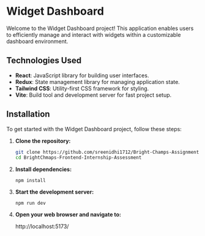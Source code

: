 # Widget Dashboard

Welcome to the Widget Dashboard project! This application enables users to efficiently manage and interact with widgets within a customizable dashboard environment.

## Technologies Used

- **React**: JavaScript library for building user interfaces.
- **Redux**: State management library for managing application state.
- **Tailwind CSS**: Utility-first CSS framework for styling.
- **Vite**: Build tool and development server for fast project setup.

## Installation

To get started with the Widget Dashboard project, follow these steps:

1. **Clone the repository:**

   ```bash
   git clone https://github.com/sreenidhi1712/Bright-Champs-Assignment.git
   cd BrightChmaps-Frontend-Internship-Assessment

2. **Install dependencies:**

    ```
    npm install

3. **Start the development server:**

    ```
    npm run dev

4. **Open your web browser and navigate to:**

    http://localhost:5173/